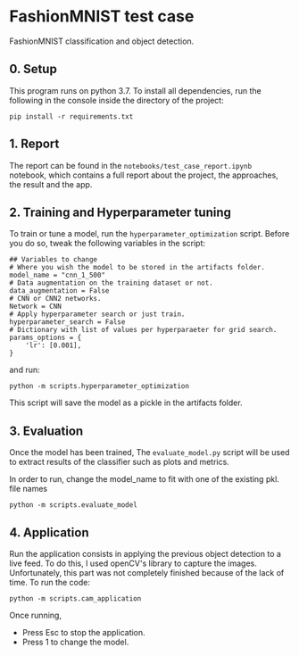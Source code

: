 # FashionMNIST test case
FashionMNIST classification and object detection.

## 0. Setup

This program runs on python 3.7. To install all dependencies, run the following in the console inside the directory of the project:

```pip install -r requirements.txt```

## 1. Report

The report can be found in the ```notebooks/test_case_report.ipynb``` notebook, which contains a full report about the project, the approaches, the result and the app.

## 2. Training and Hyperparameter tuning 

To train or tune a model, run the ```hyperparameter_optimization``` script.
Before you do so, tweak the following variables in the script:

```
## Variables to change
# Where you wish the model to be stored in the artifacts folder.
model_name = "cnn_1_500"
# Data augmentation on the training dataset or not.
data_augmentation = False
# CNN or CNN2 networks.
Network = CNN
# Apply hyperparameter search or just train.
hyperparameter_search = False
# Dictionary with list of values per hyperparaeter for grid search.
params_options = {   
    'lr': [0.001],
}
```

and run:

```python -m scripts.hyperparameter_optimization```

This script will save the model as a pickle in the artifacts folder.

## 3. Evaluation

Once the model has been trained, The ```evaluate_model.py``` script will be used to extract results of the classifier such as plots and metrics.

In order to run, change the model_name to fit with one of the existing pkl. file names

```python -m scripts.evaluate_model```

## 4. Application

Run the application consists in applying the previous object detection to a live feed. To do this, I used openCV's library to capture the images. Unfortunately, this part was not completely finished because of the lack of time.
To run the code:

```python -m scripts.cam_application```

Once running,
- Press Esc to stop the application.
- Press 1 to change the model.

